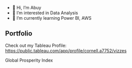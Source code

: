 - 👋 Hi, I’m Abuy
- 👀 I’m interested in Data Analysis
- 🌱 I’m currently learning Power BI,  AWS

## Portfolio
Check out my Tableau Profile:
https://public.tableau.com/app/profile/cornell.a7752/vizzes

Global Prosperity Index




